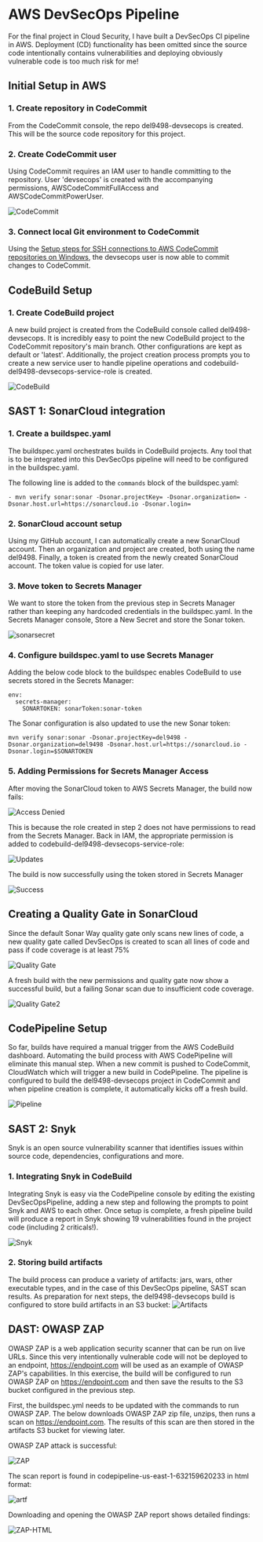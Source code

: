 # AWS DevSecOps Pipeline
For the final project in Cloud Security, I have built a DevSecOps CI pipeline in AWS. Deployment (CD) functionality has been omitted since the source code intentionally contains vulnerabilities and deploying obviously vulnerable code is too much risk for me!

## Initial Setup in AWS
### 1. Create repository in CodeCommit
From the CodeCommit console, the repo del9498-devsecops is created. This will be the source code repository for this project.

### 2. Create CodeCommit user
Using CodeCommit requires an IAM user to handle committing to the repository. User 'devsecops' is created with the accompanying permissions, AWSCodeCommitFullAccess and AWSCodeCommitPowerUser.

![CodeCommit](screenshots/codecommitiam.jpg)

### 3. Connect local Git environment to CodeCommit

Using the [Setup steps for SSH connections to AWS CodeCommit repositories on Windows](https://docs.aws.amazon.com/codecommit/latest/userguide/setting-up-ssh-windows.html), the devsecops user is now able to commit changes to CodeCommit. 

## CodeBuild Setup
### 1. Create CodeBuild project
A new build project is created from the CodeBuild console called del9498-devsecops. It is incredibly easy to point the new CodeBuild project to the CodeCommit repository's main branch. Other configurations are kept as default or 'latest'. Additionally, the project creation process prompts you to create a new service user to handle pipeline operations and codebuild-del9498-devsecops-service-role is created.

![CodeBuild](screenshots/codebuild.jpg)

## SAST 1: SonarCloud integration

### 1. Create a buildspec.yaml
The buildspec.yaml orchestrates builds in CodeBuild projects. Any tool that is to be integrated into this DevSecOps pipeline will need to be configured in the buildspec.yaml.

The following line is added to the `commands` block of the buildspec.yaml:

`- mvn verify sonar:sonar -Dsonar.projectKey= -Dsonar.organization= -Dsonar.host.url=https://sonarcloud.io -Dsonar.login=`

### 2. SonarCloud account setup
Using my GitHub account, I can automatically create a new SonarCloud account. Then an organization and project are created, both using the name del9498. 
Finally, a token is created from the newly created SonarCloud account. The token value is copied for use later.

### 3. Move token to Secrets Manager
We want to store the token from the previous step in Secrets Manager rather than keeping any hardcoded credentials in the buildspec.yaml.
In the Secrets Manager console, Store a New Secret and store the Sonar token.

![sonarsecret](screenshots/sonarsecret.jpg)

### 4. Configure buildspec.yaml to use Secrets Manager
Adding the below code block to the buildspec enables CodeBuild to use secrets stored in the Secrets Manager:
```
env:
  secrets-manager:
    SONARTOKEN: sonarToken:sonar-token
```

The Sonar configuration is also updated to use the new Sonar token:

`mvn verify sonar:sonar -Dsonar.projectKey=del9498 -Dsonar.organization=del9498 -Dsonar.host.url=https://sonarcloud.io -Dsonar.login=$SONARTOKEN `

### 5. Adding Permissions for Secrets Manager Access
After moving the SonarCloud token to AWS Secrets Manager, the build now fails:

![Access Denied](screenshots/scrts-mgr-access-denied.JPG)

This is because the role created in step 2 does not have permissions to read from the Secrets Manager. Back in IAM, the appropriate permission is added to codebuild-del9498-devsecops-service-role:

![Updates](screenshots/scrts-mgr-read-write.JPG)

The build is now successfully using the token stored in Secrets Manager

![Success](screenshots/sonarsuccess.JPG)

## Creating a Quality Gate in SonarCloud

Since the default Sonar Way quality gate only scans new lines of code, a new quality gate called DevSecOps is created to scan all lines of code and pass if code coverage is at least 75%

![Quality Gate](screenshots/new-quality-gate.JPG)

A fresh build with the new permissions and quality gate now show a successful build, but a failing Sonar scan due to insufficient code coverage.

![Quality Gate2](screenshots/quality-fail.JPG)

## CodePipeline Setup
So far, builds have required a manual trigger from the AWS CodeBuild dashboard. Automating the build process with AWS CodePipeline will eliminate this manual step. When a new commit is pushed to CodeCommit, CloudWatch which will trigger a new build in CodePipeline. The pipeline is configured to build the del9498-devsecops project in CodeCommit and when pipeline creation is complete, it automatically kicks off a fresh build.

![Pipeline](screenshots/pipeline.JPG)

## SAST 2: Snyk
Snyk is an open source vulnerability scanner that identifies issues within source code, dependencies, configurations and more. 

### 1. Integrating Snyk in CodeBuild
Integrating Snyk is easy via the CodePipeline console by editing the existing DevSecOpsPipeline, adding a new step and following the prompts to point Snyk and AWS to each other. Once setup is complete, a fresh pipeline build will produce a report in Snyk showing 19 vulnerabilities found in the project code (including 2 criticals!).

![Snyk](screenshots/snyk.JPG)

### 2. Storing build artifacts
The build process can produce a variety of artifacts: jars, wars, other executable types, and in the case of this DevSecOps pipeline, SAST scan results. As preparation for next steps, the del9498-devsecops build is configured to store build artifacts in an S3 bucket:
![Artifacts](screenshots/s3.JPG)

## DAST: OWASP ZAP
OWASP ZAP is a web application security scanner that can be run on live URLs. Since this very intentionally vulnerable code will not be deployed to an endpoint, https://endpoint.com will be used as an example of OWASP ZAP's capabilities. In this exercise, the build will be configured to run OWASP ZAP on https://endpoint.com and then save the results to the S3 bucket configured in the previous step.

First, the buildspec.yml needs to be updated with the commands to run OWASP ZAP. The below downloads OWASP ZAP zip file, unzips, then runs a scan on https://endpoint.com. The results of this scan are then stored in the artifacts S3 bucket for viewing later.

OWASP ZAP attack is successful:

![ZAP](screenshots/build-attack.JPG)

The scan report is found in codepipeline-us-east-1-632159620233 in html format:

![artf](screenshots/build-artf.JPG)

Downloading and opening the OWASP ZAP report shows detailed findings:

![ZAP-HTML](screenshots/zap-report.JPG)